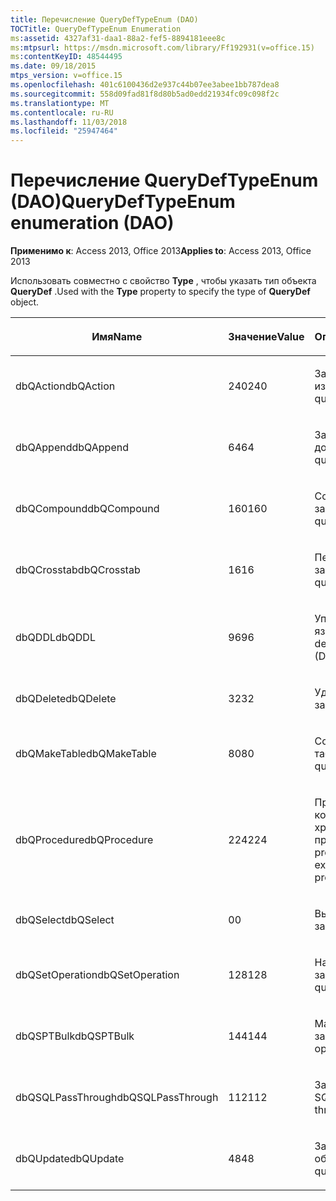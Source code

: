 ```yaml
---
title: Перечисление QueryDefTypeEnum (DAO)
TOCTitle: QueryDefTypeEnum Enumeration
ms:assetid: 4327af31-daa1-88a2-fef5-8894181eee8c
ms:mtpsurl: https://msdn.microsoft.com/library/Ff192931(v=office.15)
ms:contentKeyID: 48544495
ms.date: 09/18/2015
mtps_version: v=office.15
ms.openlocfilehash: 401c6100436d2e937c44b07ee3abee1bb787dea8
ms.sourcegitcommit: 558d09fad81f8d80b5ad0edd21934fc09c098f2c
ms.translationtype: MT
ms.contentlocale: ru-RU
ms.lasthandoff: 11/03/2018
ms.locfileid: "25947464"
---
```

# <a name="querydeftypeenum-enumeration-dao"></a><span data-ttu-id="14aff-102">Перечисление QueryDefTypeEnum (DAO)</span><span class="sxs-lookup"><span data-stu-id="14aff-102">QueryDefTypeEnum enumeration (DAO)</span></span>


<span data-ttu-id="14aff-103">**Применимо к**: Access 2013, Office 2013</span><span class="sxs-lookup"><span data-stu-id="14aff-103">**Applies to**: Access 2013, Office 2013</span></span>

<span data-ttu-id="14aff-104">Использовать совместно с свойство **Type** , чтобы указать тип объекта **QueryDef** .</span><span class="sxs-lookup"><span data-stu-id="14aff-104">Used with the **Type** property to specify the type of **QueryDef** object.</span></span>

<table>
<colgroup>
<col style="width: 33%" />
<col style="width: 33%" />
<col style="width: 33%" />
</colgroup>
<thead>
<tr class="header">
<th><p><span data-ttu-id="14aff-105">Имя</span><span class="sxs-lookup"><span data-stu-id="14aff-105">Name</span></span></p></th>
<th><p><span data-ttu-id="14aff-106">Значение</span><span class="sxs-lookup"><span data-stu-id="14aff-106">Value</span></span></p></th>
<th><p><span data-ttu-id="14aff-107">Описание</span><span class="sxs-lookup"><span data-stu-id="14aff-107">Description</span></span></p></th>
</tr>
</thead>
<tbody>
<tr class="odd">
<td><p><span data-ttu-id="14aff-108">dbQAction</span><span class="sxs-lookup"><span data-stu-id="14aff-108">dbQAction</span></span></p></td>
<td><p><span data-ttu-id="14aff-109">240</span><span class="sxs-lookup"><span data-stu-id="14aff-109">240</span></span></p></td>
<td><p><span data-ttu-id="14aff-110">Запрос на изменение</span><span class="sxs-lookup"><span data-stu-id="14aff-110">Action query</span></span></p></td>
</tr>
<tr class="even">
<td><p><span data-ttu-id="14aff-111">dbQAppend</span><span class="sxs-lookup"><span data-stu-id="14aff-111">dbQAppend</span></span></p></td>
<td><p><span data-ttu-id="14aff-112">64</span><span class="sxs-lookup"><span data-stu-id="14aff-112">64</span></span></p></td>
<td><p><span data-ttu-id="14aff-113">Запрос на добавление</span><span class="sxs-lookup"><span data-stu-id="14aff-113">Append query</span></span></p></td>
</tr>
<tr class="odd">
<td><p><span data-ttu-id="14aff-114">dbQCompound</span><span class="sxs-lookup"><span data-stu-id="14aff-114">dbQCompound</span></span></p></td>
<td><p><span data-ttu-id="14aff-115">160</span><span class="sxs-lookup"><span data-stu-id="14aff-115">160</span></span></p></td>
<td><p><span data-ttu-id="14aff-116">Составной запрос</span><span class="sxs-lookup"><span data-stu-id="14aff-116">Compound query</span></span></p></td>
</tr>
<tr class="even">
<td><p><span data-ttu-id="14aff-117">dbQCrosstab</span><span class="sxs-lookup"><span data-stu-id="14aff-117">dbQCrosstab</span></span></p></td>
<td><p><span data-ttu-id="14aff-118">16</span><span class="sxs-lookup"><span data-stu-id="14aff-118">16</span></span></p></td>
<td><p><span data-ttu-id="14aff-119">Перекрестный запрос</span><span class="sxs-lookup"><span data-stu-id="14aff-119">Crosstab query</span></span></p></td>
</tr>
<tr class="odd">
<td><p><span data-ttu-id="14aff-120">dbQDDL</span><span class="sxs-lookup"><span data-stu-id="14aff-120">dbQDDL</span></span></p></td>
<td><p><span data-ttu-id="14aff-121">96</span><span class="sxs-lookup"><span data-stu-id="14aff-121">96</span></span></p></td>
<td><p><span data-ttu-id="14aff-122">Управляющий запрос языка DDL</span><span class="sxs-lookup"><span data-stu-id="14aff-122">Data-definition language (DDL) query</span></span></p></td>
</tr>
<tr class="even">
<td><p><span data-ttu-id="14aff-123">dbQDelete</span><span class="sxs-lookup"><span data-stu-id="14aff-123">dbQDelete</span></span></p></td>
<td><p><span data-ttu-id="14aff-124">32</span><span class="sxs-lookup"><span data-stu-id="14aff-124">32</span></span></p></td>
<td><p><span data-ttu-id="14aff-125">Удаление запросов</span><span class="sxs-lookup"><span data-stu-id="14aff-125">Delete query</span></span></p></td>
</tr>
<tr class="odd">
<td><p><span data-ttu-id="14aff-126">dbQMakeTable</span><span class="sxs-lookup"><span data-stu-id="14aff-126">dbQMakeTable</span></span></p></td>
<td><p><span data-ttu-id="14aff-127">80</span><span class="sxs-lookup"><span data-stu-id="14aff-127">80</span></span></p></td>
<td><p><span data-ttu-id="14aff-128">Создание таблицы</span><span class="sxs-lookup"><span data-stu-id="14aff-128">Make-table query</span></span></p></td>
</tr>
<tr class="even">
<td><p><span data-ttu-id="14aff-129">dbQProcedure</span><span class="sxs-lookup"><span data-stu-id="14aff-129">dbQProcedure</span></span></p></td>
<td><p><span data-ttu-id="14aff-130">224</span><span class="sxs-lookup"><span data-stu-id="14aff-130">224</span></span></p></td>
<td><p><span data-ttu-id="14aff-131">Процедура SQL, который выполняет хранимую процедуру</span><span class="sxs-lookup"><span data-stu-id="14aff-131">SQL procedure that executes a stored procedure</span></span></p></td>
</tr>
<tr class="odd">
<td><p><span data-ttu-id="14aff-132">dbQSelect</span><span class="sxs-lookup"><span data-stu-id="14aff-132">dbQSelect</span></span></p></td>
<td><p><span data-ttu-id="14aff-133">0</span><span class="sxs-lookup"><span data-stu-id="14aff-133">0</span></span></p></td>
<td><p><span data-ttu-id="14aff-134">Выберите запрос</span><span class="sxs-lookup"><span data-stu-id="14aff-134">Select query</span></span></p></td>
</tr>
<tr class="even">
<td><p><span data-ttu-id="14aff-135">dbQSetOperation</span><span class="sxs-lookup"><span data-stu-id="14aff-135">dbQSetOperation</span></span></p></td>
<td><p><span data-ttu-id="14aff-136">128</span><span class="sxs-lookup"><span data-stu-id="14aff-136">128</span></span></p></td>
<td><p><span data-ttu-id="14aff-137">Набор операция запроса</span><span class="sxs-lookup"><span data-stu-id="14aff-137">Set operation query</span></span></p></td>
</tr>
<tr class="odd">
<td><p><span data-ttu-id="14aff-138">dbQSPTBulk</span><span class="sxs-lookup"><span data-stu-id="14aff-138">dbQSPTBulk</span></span></p></td>
<td><p><span data-ttu-id="14aff-139">144</span><span class="sxs-lookup"><span data-stu-id="14aff-139">144</span></span></p></td>
<td><p><span data-ttu-id="14aff-140">Массовой операции запроса</span><span class="sxs-lookup"><span data-stu-id="14aff-140">Bulk operation query</span></span></p></td>
</tr>
<tr class="even">
<td><p><span data-ttu-id="14aff-141">dbQSQLPassThrough</span><span class="sxs-lookup"><span data-stu-id="14aff-141">dbQSQLPassThrough</span></span></p></td>
<td><p><span data-ttu-id="14aff-142">112</span><span class="sxs-lookup"><span data-stu-id="14aff-142">112</span></span></p></td>
<td><p><span data-ttu-id="14aff-143">Запрос к серверу SQL</span><span class="sxs-lookup"><span data-stu-id="14aff-143">SQL pass-through query</span></span></p></td>
</tr>
<tr class="odd">
<td><p><span data-ttu-id="14aff-144">dbQUpdate</span><span class="sxs-lookup"><span data-stu-id="14aff-144">dbQUpdate</span></span></p></td>
<td><p><span data-ttu-id="14aff-145">48</span><span class="sxs-lookup"><span data-stu-id="14aff-145">48</span></span></p></td>
<td><p><span data-ttu-id="14aff-146">Запрос на обновление</span><span class="sxs-lookup"><span data-stu-id="14aff-146">Update query</span></span></p></td>
</tr>
</tbody>
</table>

